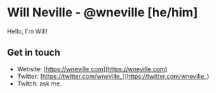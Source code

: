 # Will Neville - @wneville [he/him]

Hello, I'm Will!

## Get in touch
- Website: [https://wneville.com](https://wneville.com)
- Twitter: [https://twitter.com/wneville_](https://twitter.com/wneville_)
- Twitch: ask me.

<!--
**dubnev/dubnev** is a ✨ _special_ ✨ repository because its `README.md` (this file) appears on your GitHub profile.

Here are some ideas to get you started:

- 🔭 I’m currently working on ...
- 🌱 I’m currently learning ...
- 👯 I’m looking to collaborate on ...
- 🤔 I’m looking for help with ...
- 💬 Ask me about ...
- 📫 How to reach me: ...
- 😄 Pronouns: ...
- ⚡ Fun fact: ...
-->

